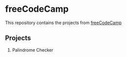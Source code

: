# freeCodeCamp

<p>This repository contains the projects from <a href="https://www.freecodecamp.org/learn/">freeCodeCamp</a></p>

<h2>Projects</h2>

<ol>
  <li>Palindrome Checker</li>
</ol>
